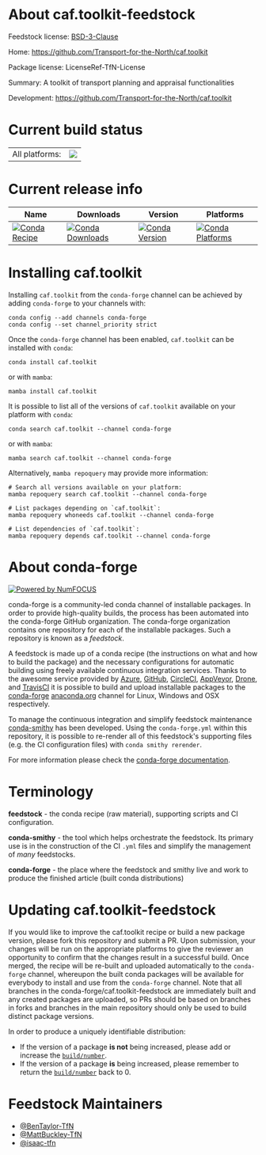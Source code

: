 About caf.toolkit-feedstock
===========================

Feedstock license: [BSD-3-Clause](https://github.com/conda-forge/caf.toolkit-feedstock/blob/main/LICENSE.txt)

Home: https://github.com/Transport-for-the-North/caf.toolkit

Package license: LicenseRef-TfN-License

Summary: A toolkit of transport planning and appraisal functionalities

Development: https://github.com/Transport-for-the-North/caf.toolkit

Current build status
====================


<table><tr><td>All platforms:</td>
    <td>
      <a href="https://dev.azure.com/conda-forge/feedstock-builds/_build/latest?definitionId=18054&branchName=main">
        <img src="https://dev.azure.com/conda-forge/feedstock-builds/_apis/build/status/caf.toolkit-feedstock?branchName=main">
      </a>
    </td>
  </tr>
</table>

Current release info
====================

| Name | Downloads | Version | Platforms |
| --- | --- | --- | --- |
| [![Conda Recipe](https://img.shields.io/badge/recipe-caf.toolkit-green.svg)](https://anaconda.org/conda-forge/caf.toolkit) | [![Conda Downloads](https://img.shields.io/conda/dn/conda-forge/caf.toolkit.svg)](https://anaconda.org/conda-forge/caf.toolkit) | [![Conda Version](https://img.shields.io/conda/vn/conda-forge/caf.toolkit.svg)](https://anaconda.org/conda-forge/caf.toolkit) | [![Conda Platforms](https://img.shields.io/conda/pn/conda-forge/caf.toolkit.svg)](https://anaconda.org/conda-forge/caf.toolkit) |

Installing caf.toolkit
======================

Installing `caf.toolkit` from the `conda-forge` channel can be achieved by adding `conda-forge` to your channels with:

```
conda config --add channels conda-forge
conda config --set channel_priority strict
```

Once the `conda-forge` channel has been enabled, `caf.toolkit` can be installed with `conda`:

```
conda install caf.toolkit
```

or with `mamba`:

```
mamba install caf.toolkit
```

It is possible to list all of the versions of `caf.toolkit` available on your platform with `conda`:

```
conda search caf.toolkit --channel conda-forge
```

or with `mamba`:

```
mamba search caf.toolkit --channel conda-forge
```

Alternatively, `mamba repoquery` may provide more information:

```
# Search all versions available on your platform:
mamba repoquery search caf.toolkit --channel conda-forge

# List packages depending on `caf.toolkit`:
mamba repoquery whoneeds caf.toolkit --channel conda-forge

# List dependencies of `caf.toolkit`:
mamba repoquery depends caf.toolkit --channel conda-forge
```


About conda-forge
=================

[![Powered by
NumFOCUS](https://img.shields.io/badge/powered%20by-NumFOCUS-orange.svg?style=flat&colorA=E1523D&colorB=007D8A)](https://numfocus.org)

conda-forge is a community-led conda channel of installable packages.
In order to provide high-quality builds, the process has been automated into the
conda-forge GitHub organization. The conda-forge organization contains one repository
for each of the installable packages. Such a repository is known as a *feedstock*.

A feedstock is made up of a conda recipe (the instructions on what and how to build
the package) and the necessary configurations for automatic building using freely
available continuous integration services. Thanks to the awesome service provided by
[Azure](https://azure.microsoft.com/en-us/services/devops/), [GitHub](https://github.com/),
[CircleCI](https://circleci.com/), [AppVeyor](https://www.appveyor.com/),
[Drone](https://cloud.drone.io/welcome), and [TravisCI](https://travis-ci.com/)
it is possible to build and upload installable packages to the
[conda-forge](https://anaconda.org/conda-forge) [anaconda.org](https://anaconda.org/)
channel for Linux, Windows and OSX respectively.

To manage the continuous integration and simplify feedstock maintenance
[conda-smithy](https://github.com/conda-forge/conda-smithy) has been developed.
Using the ``conda-forge.yml`` within this repository, it is possible to re-render all of
this feedstock's supporting files (e.g. the CI configuration files) with ``conda smithy rerender``.

For more information please check the [conda-forge documentation](https://conda-forge.org/docs/).

Terminology
===========

**feedstock** - the conda recipe (raw material), supporting scripts and CI configuration.

**conda-smithy** - the tool which helps orchestrate the feedstock.
                   Its primary use is in the construction of the CI ``.yml`` files
                   and simplify the management of *many* feedstocks.

**conda-forge** - the place where the feedstock and smithy live and work to
                  produce the finished article (built conda distributions)


Updating caf.toolkit-feedstock
==============================

If you would like to improve the caf.toolkit recipe or build a new
package version, please fork this repository and submit a PR. Upon submission,
your changes will be run on the appropriate platforms to give the reviewer an
opportunity to confirm that the changes result in a successful build. Once
merged, the recipe will be re-built and uploaded automatically to the
`conda-forge` channel, whereupon the built conda packages will be available for
everybody to install and use from the `conda-forge` channel.
Note that all branches in the conda-forge/caf.toolkit-feedstock are
immediately built and any created packages are uploaded, so PRs should be based
on branches in forks and branches in the main repository should only be used to
build distinct package versions.

In order to produce a uniquely identifiable distribution:
 * If the version of a package **is not** being increased, please add or increase
   the [``build/number``](https://docs.conda.io/projects/conda-build/en/latest/resources/define-metadata.html#build-number-and-string).
 * If the version of a package **is** being increased, please remember to return
   the [``build/number``](https://docs.conda.io/projects/conda-build/en/latest/resources/define-metadata.html#build-number-and-string)
   back to 0.

Feedstock Maintainers
=====================

* [@BenTaylor-TfN](https://github.com/BenTaylor-TfN/)
* [@MattBuckley-TfN](https://github.com/MattBuckley-TfN/)
* [@isaac-tfn](https://github.com/isaac-tfn/)

